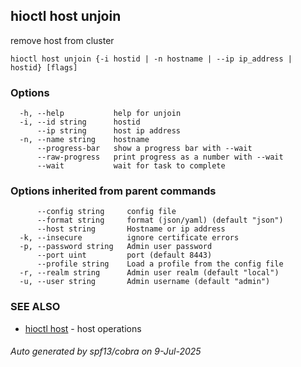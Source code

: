 ## hioctl host unjoin

remove host from cluster

```
hioctl host unjoin {-i hostid | -n hostname | --ip ip_address | hostid} [flags]
```

### Options

```
  -h, --help           help for unjoin
  -i, --id string      hostid
      --ip string      host ip address
  -n, --name string    hostname
      --progress-bar   show a progress bar with --wait
      --raw-progress   print progress as a number with --wait
      --wait           wait for task to complete
```

### Options inherited from parent commands

```
      --config string     config file
      --format string     format (json/yaml) (default "json")
      --host string       Hostname or ip address
  -k, --insecure          ignore certificate errors
  -p, --password string   Admin user password
      --port uint         port (default 8443)
      --profile string    Load a profile from the config file
  -r, --realm string      Admin user realm (default "local")
  -u, --user string       Admin username (default "admin")
```

### SEE ALSO

* [hioctl host](hioctl_host.md)	 - host operations

###### Auto generated by spf13/cobra on 9-Jul-2025
